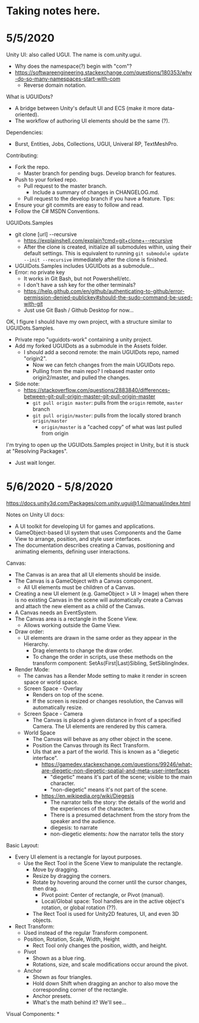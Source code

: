 # Taking notes here.

# 5/5/2020

Unity UI: also called UGUI. The name is com.unity.ugui.
* Why does the namespace(?) begin with "com"? 
* https://softwareengineering.stackexchange.com/questions/180353/why-do-so-many-namespaces-start-with-com
  * Reverse domain notation.

What is UGUIDots?
* A bridge between Unity's default UI and ECS (make it more data-oriented).
* The workflow of authoring UI elements should be the same (?).

Dependencies:
* Burst, Entities, Jobs, Collections, UGUI, Univeral RP, TextMeshPro.

Contributing:
* Fork the repo. 
  * Master branch for pending bugs. Develop branch for features.
* Push to your forked repo.
  * Pull request to the master branch.
    * Include a summary of changes in CHANGELOG.md.
  * Pull request to the develop branch if you have a feature.
Tips:
* Ensure your git commits are easy to follow and read.
* Follow the C# MSDN Conventions.

UGUIDots.Samples
* git clone [url] --recursive
  * https://explainshell.com/explain?cmd=git+clone+--recursive
  * After the clone is created, initialize all submodules within, using their default settings. This is equivalent to running `git submodule update --init --recursive` immediately after the clone is finished.
* UGUIDots.Samples includes UGUIDots as a submodule...
* Error: no private key
  * It works in Git Bash, but not Powershell/etc.
  * I don't have a ssh key for the other terminals?
  * https://help.github.com/en/github/authenticating-to-github/error-permission-denied-publickey#should-the-sudo-command-be-used-with-git
  * Just use Git Bash / Github Desktop for now...

OK, I figure I should have my own project, with a structure similar to UGUIDots.Samples.
* Private repo "uguidots-work" containing a unity project.
* Add my forked UGUIDots as a submodule in the Assets folder.
  * I should add a second remote: the main UGUIDots repo, named "origin2".
    * Now we can fetch changes from the main UGUIDots repo.
    * Pulling from the main repo? I rebased master onto origin2/master, and pulled the changes.
* Side note:
  * https://stackoverflow.com/questions/2883840/differences-between-git-pull-origin-master-git-pull-origin-master
    * `git pull origin master`: pulls from the `origin` remote, `master` branch
    * `git pull origin/master`: pulls from the locally stored branch `origin/master`
      * `origin/master` is a "cached copy" of what was last pulled from origin

I'm trying to open up the UGUIDots.Samples project in Unity, but it is stuck at "Resolving Packages".
* Just wait longer.

# 5/6/2020 - 5/8/2020

https://docs.unity3d.com/Packages/com.unity.ugui@1.0/manual/index.html

Notes on Unity UI docs:
* A UI toolkit for developing UI for games and applications.
* GameObject-based UI system that uses Components and the Game View to arrange, position, and style user interfaces.
* The documentation describes creating a Canvas, positioning and animating elements, defining user interactions.

Canvas:
* The Canvas is an area that all UI elements should be inside.
* The Canvas is a GameObject with a Canvas component.
  * All UI elements must be children of a Canvas.
* Creating a new UI element (e.g. GameObject > UI > Image) when there is no existing Canvas in the scene will automatically create a Canvas and attach the new element as a child of the Canvas.
* A Canvas needs an EventSystem.
* The Canvas area is a rectangle in the Scene View.
  * Allows working outside the Game View.
* Draw order:
  * UI elements are drawn in the same order as they appear in the Hierarchy.
    * Drag elements to change the draw order.
    * To change the order in scripts, use these methods on the transform component: SetAs(First|Last)Sibling, SetSiblingIndex.
* Render Mode:
  * The canvas has a Render Mode setting to make it render in screen space or world space.
  * Screen Space - Overlay
    * Renders on top of the scene.
    * If the screen is resized or changes resolution, the Canvas will automatically resize.
  * Screen Space - Camera
    * The Canvas is placed a given distance in front of a specified Camera. The UI elements are rendered by this camera.
  * World Space
    * The Canvas will behave as any other object in the scene.
    * Position the Canvas through its Rect Transform.
    * UIs that are a part of the world. This is known as a "diegetic interface".
      * https://gamedev.stackexchange.com/questions/99246/what-are-diegetic-non-diegetic-spatial-and-meta-user-interfaces
        * "diegetic" means it's part of the scene; visible to the main character.
        * "non-diegetic" means it's not part of the scene.
      * https://en.wikipedia.org/wiki/Diegesis
        * The narrator tells the story: the details of the world and the experiences of the characters.
        * There is a presumed detachment from the story from the speaker and the audience.
        * diegesis: to narrate
        * non-diegetic elements: _how_ the narrator tells the story

Basic Layout:
* Every UI element is a rectangle for layout purposes.
  * Use the Rect Tool in the Scene View to manipulate the rectangle.
    * Move by dragging.
    * Resize by dragging the corners.
    * Rotate by hovering around the corner until the cursor changes, then drag.
      * Pivot point: Center of rectangle, or Pivot (manual).
      * Local/Global space: Tool handles are in the active object's rotation, or global rotation (??).
    * The Rect Tool is used for Unity2D features, UI, and even 3D objects.
* Rect Transform:
  * Used instead of the regular Transform component.
  * Position, Rotation, Scale, Width, Height
    * Rect Tool only changes the position, width, and height.
  * Pivot
    * Shown as a blue ring.
    * Rotations, size, and scale modifications occur around the pivot.
  * Anchor
    * Shown as four triangles.
    * Hold down Shift when dragging an anchor to also move the corresponding corner of the rectangle.
    * Anchor presets.
    * What's the math behind it? We'll see...

Visual Components:
* 